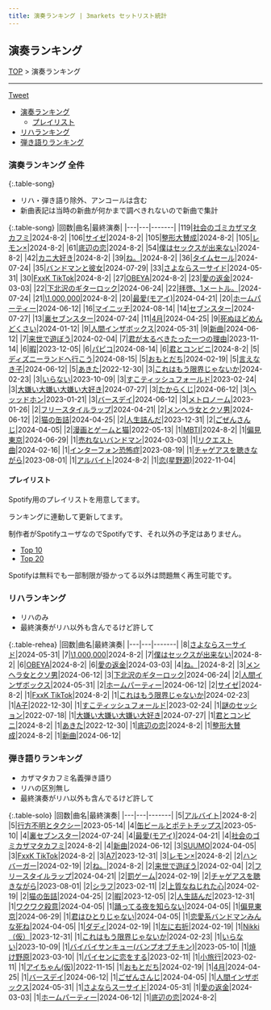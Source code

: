 ```yaml
---
title: 演奏ランキング | 3markets セットリスト統計
---
```

## 演奏ランキング


[TOP](/setlist/) > 演奏ランキング

___

 <a href="https://twitter.com/share?ref_src=twsrc%5Etfw" data-text="3markets[ ]セットリスト > 演奏ランキング" class="twitter-share-button" data-via="3markets" data-hashtags="3markets" data-related="3markets" data-show-count="false">Tweet</a>

* [演奏ランキング](#演奏ランキング)
    * [プレイリスト](#プレイリスト)
* [リハランキング](#リハランキング)
* [弾き語りランキング](#弾き語りランキング)


### 演奏ランキング 全件

{:.table-song}

* リハ・弾き語り除外、アンコールは含む
* 新曲表記は当時の新曲が何かまで調べきれないので新曲で集計

{:.table-song}
|回数|曲名|最終演奏|
|---|---|-------|
|119|[社会のゴミカザマタカフミ](song002.html)|2024-8-2|
|106|[サイゼ](song004.html)|2024-8-2|
|105|[整形大賛成](song005.html)|2024-8-2|
|105|[レモン×](song003.html)|2024-8-2|
|61|[底辺の恋](song008.html)|2024-8-2|
|54|[僕はセックスが出来ない](song006.html)|2024-8-2|
|42|[カニ大好き](song079.html)|2024-8-2|
|39|[ね。](song076.html)|2024-8-2|
|36|[タイムセール](song007.html)|2024-07-24|
|35|[バンドマンと彼女](song009.html)|2024-07-29|
|33|[さよならスーサイド](song013.html)|2024-05-31|
|30|[FxxK TikTok](song082.html)|2024-8-2|
|27|[OBEYA](song021.html)|2024-8-2|
|23|[愛の返金](song012.html)|2024-03-03|
|22|[下北沢のギターロック](song015.html)|2024-06-24|
|22|[拝啓、1メートル。](song010.html)|2024-07-24|
|21|[\1,000,000](song022.html)|2024-8-2|
|20|[最愛(モアイ)](song014.html)|2024-04-21|
|20|[ホームパーティー](song011.html)|2024-06-12|
|16|[マイニッチ](song046.html)|2024-08-14|
|14|[セブンスター](song020.html)|2024-07-27|
|13|[裏セブンスター](song017.html)|2024-07-24|
|11|[4月](song029.html)|2024-04-25|
|9|[死ぬほどめんどくさい](song018.html)|2024-01-12|
|9|[人間インザボックス](song016.html)|2024-05-31|
|9|[新曲](song001.html)|2024-06-12|
|7|[来世で遊ぼう](song075.html)|2024-02-04|
|7|[君が太るべきたった一つの理由](song034.html)|2023-11-14|
|6|[暇](song040.html)|2023-12-05|
|6|[パピコ](song036.html)|2024-08-14|
|6|[君とコンビニ](song024.html)|2024-8-2|
|5|[ディズニーランドへ行こう](song095.html)|2024-08-15|
|5|[おもとだち](song033.html)|2024-02-19|
|5|[言えなき子](song027.html)|2024-06-12|
|5|[あきた](song019.html)|2022-12-30|
|3|[これはもう限界じゃないか](song081.html)|2024-02-23|
|3|[いらない](song078.html)|2023-10-09|
|3|[すこティッシュフォールド](song045.html)|2023-02-24|
|3|[大嫌い大嫌い大嫌い大好き](song035.html)|2024-07-27|
|3|[たからくじ](song032.html)|2024-06-12|
|3|[ヘッッドホン](song030.html)|2023-01-21|
|3|[バースデイ](song028.html)|2024-06-12|
|3|[メトロノーム](song025.html)|2023-01-26|
|2|[フリースタイルラップ](song074.html)|2024-04-21|
|2|[メンヘラ女とクソ男](song072.html)|2024-06-12|
|2|[猫の缶詰](song041.html)|2024-04-25|
|2|[人生詰んだ](song031.html)|2023-12-31|
|2|[ごぜんさんじ](song026.html)|2024-04-05|
|2|[漫画とゲームと猫](song023.html)|2022-05-13|
|1|[MBTI](song096.html)|2024-8-2|
|1|[偏見東京](song092.html)|2024-06-29|
|1|[売れないバンドマン](song089.html)|2024-03-03|
|1|[リクエスト曲](song086.html)|2024-02-16|
|1|[インターフォン恐怖症](song080.html)|2023-08-19|
|1|[チャゲアスを聴きながら](song070.html)|2023-08-01|
|1|[アルバイト](song042.html)|2024-8-2|
|1|[恋(星野源)](song037.html)|2022-11-04|


#### プレイリスト

Spotify用のプレイリストを用意してます。

ランキングに連動して更新してます。

制作者がSpotifyユーザなのでSpotifyです、それ以外の予定はありません。

* [Top 10](https://open.spotify.com/playlist/2k4rxGfOCIWZhr0lHnA0Yf)
* [Top 20](https://open.spotify.com/playlist/00msjQPDjFaoAm6IIEM2ka)

Spotifyは無料でも一部制限が掛かってる以外は問題無く再生可能です。

### リハランキング

* リハのみ
* 最終演奏がリハ以外も含んでるけど許して


{:.table-rehea}
|回数|曲名|最終演奏|
|---|---|-------|
|8|[さよならスーサイド](song013.html)|2024-05-31|
|7|[\1,000,000](song022.html)|2024-8-2|
|7|[僕はセックスが出来ない](song006.html)|2024-8-2|
|6|[OBEYA](song021.html)|2024-8-2|
|6|[愛の返金](song012.html)|2024-03-03|
|4|[ね。](song076.html)|2024-8-2|
|3|[メンヘラ女とクソ男](song072.html)|2024-06-12|
|3|[下北沢のギターロック](song015.html)|2024-06-24|
|2|[人間インザボックス](song016.html)|2024-05-31|
|2|[ホームパーティー](song011.html)|2024-06-12|
|2|[サイゼ](song004.html)|2024-8-2|
|1|[FxxK TikTok](song082.html)|2024-8-2|
|1|[これはもう限界じゃないか](song081.html)|2024-02-23|
|1|[A子](song047.html)|2022-12-30|
|1|[すこティッシュフォールド](song045.html)|2023-02-24|
|1|[謎のセッション](song038.html)|2022-07-18|
|1|[大嫌い大嫌い大嫌い大好き](song035.html)|2024-07-27|
|1|[君とコンビニ](song024.html)|2024-8-2|
|1|[あきた](song019.html)|2022-12-30|
|1|[底辺の恋](song008.html)|2024-8-2|
|1|[整形大賛成](song005.html)|2024-8-2|
|1|[新曲](song001.html)|2024-06-12|


### 弾き語りランキング

* カザマタカフミ名義弾き語り
* リハの区別無し
* 最終演奏がリハ以外も含んでるけど許して


{:.table-solo}
|回数|曲名|最終演奏|
|---|---|-------|
|5|[アルバイト](song042.html)|2024-8-2|
|5|[行方不明とタクシー](song039.html)|2023-05-14|
|4|[缶ビールとポテトチップス](song043.html)|2023-05-10|
|4|[裏セブンスター](song017.html)|2024-07-24|
|4|[最愛(モアイ)](song014.html)|2024-04-21|
|4|[社会のゴミカザマタカフミ](song002.html)|2024-8-2|
|4|[新曲](song001.html)|2024-06-12|
|3|[SUUMO](song083.html)|2024-04-05|
|3|[FxxK TikTok](song082.html)|2024-8-2|
|3|[A7](song073.html)|2023-12-31|
|3|[レモン×](song003.html)|2024-8-2|
|2|[ハンバーガー](song084.html)|2024-02-19|
|2|[ね。](song076.html)|2024-8-2|
|2|[来世で遊ぼう](song075.html)|2024-02-04|
|2|[フリースタイルラップ](song074.html)|2024-04-21|
|2|[罰ゲーム](song071.html)|2024-02-19|
|2|[チャゲアスを聴きながら](song070.html)|2023-08-01|
|2|[シラフ](song050.html)|2023-02-11|
|2|[上質なねじれた心](song048.html)|2024-02-19|
|2|[猫の缶詰](song041.html)|2024-04-25|
|2|[暇](song040.html)|2023-12-05|
|2|[人生詰んだ](song031.html)|2023-12-31|
|1|[ワクワク殺意](song094.html)|2024-04-05|
|1|[踊ってる夜を知らない](song093.html)|2024-04-05|
|1|[偏見東京](song092.html)|2024-06-29|
|1|[君はひとりじゃない](song091.html)|2024-04-05|
|1|[恋愛系バンドマンみんな死ね](song090.html)|2024-04-05|
|1|[ダディ](song088.html)|2024-02-19|
|1|[左に右折](song087.html)|2024-02-19|
|1|[Nikki（仮）](song085.html)|2023-12-31|
|1|[これはもう限界じゃないか](song081.html)|2024-02-23|
|1|[いらない](song078.html)|2023-10-09|
|1|[バイバイサンキュー(バンプオブチキン)](song077.html)|2023-05-10|
|1|[焼け野原](song069.html)|2023-03-10|
|1|[パイセンに恋をする](song051.html)|2023-02-11|
|1|[小旅行](song049.html)|2023-02-11|
|1|[アイちゃん(仮)](song044.html)|2022-11-15|
|1|[おもとだち](song033.html)|2024-02-19|
|1|[4月](song029.html)|2024-04-25|
|1|[バースデイ](song028.html)|2024-06-12|
|1|[ごぜんさんじ](song026.html)|2024-04-05|
|1|[人間インザボックス](song016.html)|2024-05-31|
|1|[さよならスーサイド](song013.html)|2024-05-31|
|1|[愛の返金](song012.html)|2024-03-03|
|1|[ホームパーティー](song011.html)|2024-06-12|
|1|[底辺の恋](song008.html)|2024-8-2|


<script src="https://cdnjs.cloudflare.com/ajax/libs/jquery/3.6.1/jquery.min.js" integrity="sha512-aVKKRRi/Q/YV+4mjoKBsE4x3H+BkegoM/em46NNlCqNTmUYADjBbeNefNxYV7giUp0VxICtqdrbqU7iVaeZNXA==" crossorigin="anonymous" referrerpolicy="no-referrer"></script>
<script src="https://cdnjs.cloudflare.com/ajax/libs/jquery.tablesorter/2.31.3/js/jquery.tablesorter.min.js" integrity="sha512-qzgd5cYSZcosqpzpn7zF2ZId8f/8CHmFKZ8j7mU4OUXTNRd5g+ZHBPsgKEwoqxCtdQvExE5LprwwPAgoicguNg==" crossorigin="anonymous" referrerpolicy="no-referrer"></script>
<link rel="stylesheet" href="https://cdnjs.cloudflare.com/ajax/libs/jquery.tablesorter/2.31.3/css/theme.default.min.css" integrity="sha512-wghhOJkjQX0Lh3NSWvNKeZ0ZpNn+SPVXX1Qyc9OCaogADktxrBiBdKGDoqVUOyhStvMBmJQ8ZdMHiR3wuEq8+w==" crossorigin="anonymous" referrerpolicy="no-referrer" />
<script>
$(function() {
    $(".table-song").tablesorter();
    $(".table-rehea").tablesorter();
    $(".table-solo").tablesorter();
});
</script>

<script async src="https://platform.twitter.com/widgets.js" charset="utf-8"></script>